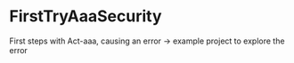 # FirstTryAaaSecurity
First steps with Act-aaa, causing an error -> example project to explore the error
